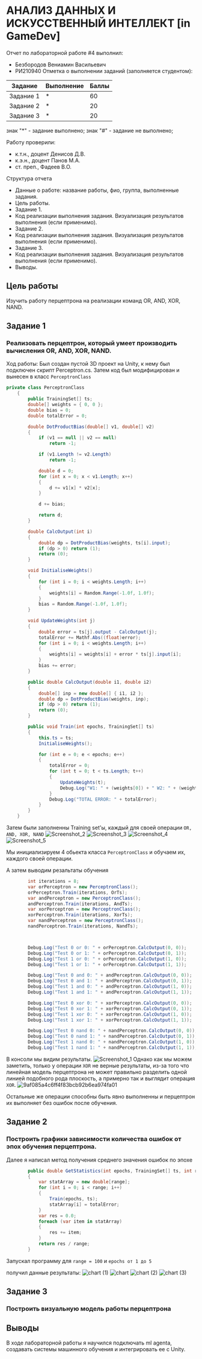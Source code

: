 # АНАЛИЗ ДАННЫХ И ИСКУССТВЕННЫЙ ИНТЕЛЛЕКТ [in GameDev]
Отчет по лабораторной работе #4 выполнил:
- Безбородов Вениамин Васильевич
- РИ210940
Отметка о выполнении заданий (заполняется студентом):

| Задание | Выполнение | Баллы |
| ------ | ------ | ------ |
| Задание 1 | * | 60 |
| Задание 2 | * | 20 |
| Задание 3 | * | 20 |

знак "*" - задание выполнено; знак "#" - задание не выполнено;

Работу проверили:
- к.т.н., доцент Денисов Д.В.
- к.э.н., доцент Панов М.А.
- ст. преп., Фадеев В.О.


Структура отчета

- Данные о работе: название работы, фио, группа, выполненные задания.
- Цель работы.
- Задание 1.
- Код реализации выполнения задания. Визуализация результатов выполнения (если применимо).
- Задание 2.
- Код реализации выполнения задания. Визуализация результатов выполнения (если применимо).
- Задание 3.
- Код реализации выполнения задания. Визуализация результатов выполнения (если применимо).
- Выводы.


## Цель работы
Изучить работу перцептрона на реализации команд OR, AND, XOR, NAND.

## Задание 1
### Реализовать перцептрон, который умеет производить вычисления OR, AND, XOR, NAND.
Ход работы:
Был создан пустой 3D проект на Unity, к нему был подключен скрипт Perceptron.cs.
Затем код был модифицирован и вынесен в класс ```PerceptronClass```
```csharp
private class PerceptronClass
    {
        public TrainingSet[] ts;
        double[] weights = { 0, 0 };
        double bias = 0;
        double totalError = 0;

        double DotProductBias(double[] v1, double[] v2)
        {
            if (v1 == null || v2 == null)
                return -1;

            if (v1.Length != v2.Length)
                return -1;

            double d = 0;
            for (int x = 0; x < v1.Length; x++)
            {
                d += v1[x] * v2[x];
            }

            d += bias;

            return d;
        }

        double CalcOutput(int i)
        {
            double dp = DotProductBias(weights, ts[i].input);
            if (dp > 0) return (1);
            return (0);
        }

        void InitialiseWeights()
        {
            for (int i = 0; i < weights.Length; i++)
            {
                weights[i] = Random.Range(-1.0f, 1.0f);
            }
            bias = Random.Range(-1.0f, 1.0f);
        }

        void UpdateWeights(int j)
        {
            double error = ts[j].output - CalcOutput(j);
            totalError += Mathf.Abs((float)error);
            for (int i = 0; i < weights.Length; i++)
            {
                weights[i] = weights[i] + error * ts[j].input[i];
            }
            bias += error;
        }

        public double CalcOutput(double i1, double i2)
        {
            double[] inp = new double[] { i1, i2 };
            double dp = DotProductBias(weights, inp);
            if (dp > 0) return (1);
            return (0);
        }

        public void Train(int epochs, TrainingSet[] ts)
        {
            this.ts = ts;
            InitialiseWeights();

            for (int e = 0; e < epochs; e++)
            {
                totalError = 0;
                for (int t = 0; t < ts.Length; t++)
                {
                    UpdateWeights(t);
                    Debug.Log("W1: " + (weights[0]) + " W2: " + (weights[1]) + " B: " + bias);
                }
                Debug.Log("TOTAL ERROR: " + totalError);
            }
        }
    }
```


Затем были заполненны Training set'ы, каждый для своей операции
```OR, AND, XOR, NAND```
![Screenshot_2](https://user-images.githubusercontent.com/49115035/204156231-3e60fa89-cdef-4d87-8890-5de3b42eb95c.png)
![Screenshot_3](https://user-images.githubusercontent.com/49115035/204156225-b003d51a-e9fc-4f0d-a6d4-0bde78346e2f.png)
![Screenshot_4](https://user-images.githubusercontent.com/49115035/204156228-c912b3a8-4b14-4e90-9b4f-3202fcd53db9.png)
![Screenshot_5](https://user-images.githubusercontent.com/49115035/204156230-c547b185-0f3b-4933-8250-7604bb043581.png)

Мы инициализируем 4 обьекта класса ```PerceptronClass``` и обучаем их, каждого своей операции.

А затем выводим резальтаты обучения
```csharp
        int iterations = 8;
        var orPerceptron = new PerceptronClass();
        orPerceptron.Train(iterations, OrTs);
        var andPerceptron = new PerceptronClass();
        andPerceptron.Train(iterations, AndTs);
        var xorPerceptron = new PerceptronClass();
        xorPerceptron.Train(iterations, XorTs);
        var nandPerceptron = new PerceptronClass();
        nandPerceptron.Train(iterations, NandTs);



        Debug.Log("Test 0 or 0: " + orPerceptron.CalcOutput(0, 0));
        Debug.Log("Test 0 or 1: " + orPerceptron.CalcOutput(0, 1));
        Debug.Log("Test 1 or 0: " + orPerceptron.CalcOutput(1, 0));
        Debug.Log("Test 1 or 1: " + orPerceptron.CalcOutput(1, 1));

        Debug.Log("Test 0 and 0: " + andPerceptron.CalcOutput(0, 0));
        Debug.Log("Test 0 and 1: " + andPerceptron.CalcOutput(0, 1));
        Debug.Log("Test 1 and 0: " + andPerceptron.CalcOutput(1, 0));
        Debug.Log("Test 1 and 1: " + andPerceptron.CalcOutput(1, 1));

        Debug.Log("Test 0 xor 0: " + xorPerceptron.CalcOutput(0, 0));
        Debug.Log("Test 0 xor 1: " + xorPerceptron.CalcOutput(0, 1));
        Debug.Log("Test 1 xor 0: " + xorPerceptron.CalcOutput(1, 0));
        Debug.Log("Test 1 xor 1: " + xorPerceptron.CalcOutput(1, 1));

        Debug.Log("Test 0 nand 0: " + nandPerceptron.CalcOutput(0, 0));
        Debug.Log("Test 0 nand 1: " + nandPerceptron.CalcOutput(0, 1));
        Debug.Log("Test 1 nand 0: " + nandPerceptron.CalcOutput(1, 0));
        Debug.Log("Test 1 nand 1: " + nandPerceptron.CalcOutput(1, 1));
```
В консоли мы видим результаты. 
![Screenshot_1](https://user-images.githubusercontent.com/49115035/204156429-a45aabb4-8626-4d7a-860d-08a3ccbae3e0.png)
Однако как мы можем заметить, только у операции ```XOR``` не верные результаты, из-за того что линейная модель перцептрона не может правильно разделить одной линией подобного рода плоскость, а примерно так и выглядит операция ```XOR```.
![9af085a4c6ff4f83bcb92b6ea974fa01](https://user-images.githubusercontent.com/49115035/204156563-172dd9d6-c94b-4476-bc8e-29ad88230723.png)


Остальные же операции способны быть явно выполненны и перцептрон их выполняет без ошибок после обучения.




## Задание 2
### Построить графики зависимости количества ошибок от эпох обучения перцептрона.
Далее я написал метод получения среднего значения ошибок по эпохе
```csharp
        public double GetStatistics(int epochs, TrainingSet[] ts, int range)
        {
            var statArray = new double[range];
            for (int i = 0; i < range; i++)
            {
                Train(epochs, ts);
                statArray[i] = totalError;
            }
            var res = 0.0;
            foreach (var item in statArray)
            {
                res += item;
            }
            return res / range;
        }
```
Запускал программу для ```range = 100``` и ```epochs от 1 до 5```

получил данные результаты:
![chart (1)](https://user-images.githubusercontent.com/49115035/204158337-a020f4e7-5bc5-40a2-b56d-f74b6ff410ae.png)
![chart](https://user-images.githubusercontent.com/49115035/204158336-0bb7b8c4-7e24-48e3-a6d5-a1bd0dd76ca3.png)
![chart (2)](https://user-images.githubusercontent.com/49115035/204158335-e1cb4c7d-5069-45b9-be69-56afa9974e59.png)
![chart (3)](https://user-images.githubusercontent.com/49115035/204158333-711e7caf-e01c-43d6-b100-f1755f4a75e8.png)





## Задание 3
### Построить визуальную модель работы перцептрона


## Выводы
В ходе лабораторной работы я научился подключать ml agenta, создавать системы машинного обучения и интегрировать ее с Unity.



